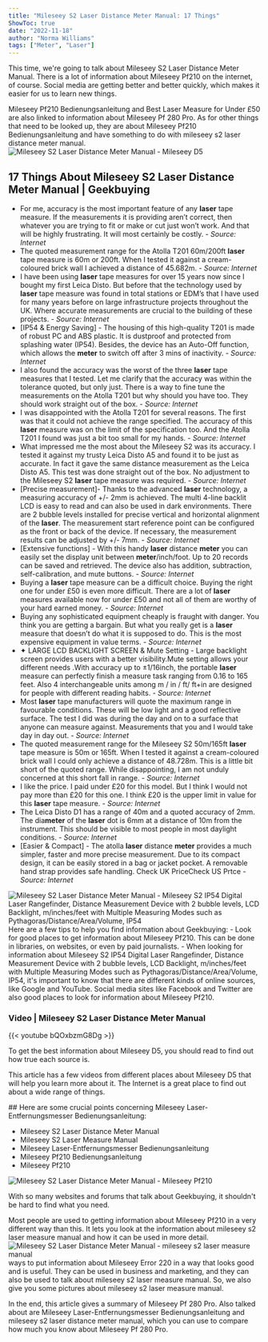 ```yaml
---
title: "Mileseey S2 Laser Distance Meter Manual: 17 Things"
ShowToc: true 
date: "2022-11-18"
author: "Norma Williams" 
tags: ["Meter", "Laser"]
---
```


	
This time, we're going to talk about Mileseey S2 Laser Distance Meter Manual. There is a lot of information about Mileseey Pf210 on the internet, of course. Social media are getting better and better quickly, which makes it easier for us to learn new things.

Mileseey Pf210 Bedienungsanleitung and Best Laser Measure for Under £50 are also linked to information about Mileseey Pf 280 Pro. As for other things that need to be looked up, they are about Mileseey Pf210 Bedienungsanleitung and have something to do with mileseey s2 laser distance meter manual.
<img loading="lazy" src="https://ae01.alicdn.com/kf/HTB1ZVSyPFXXXXadaXXXq6xXFXXX2/Mileseey-laser-distance-meter-Rechargeable-rangefinder.jpg_640x640.jpg" onerror="this.onerror=null;this.src='https://blogger.googleusercontent.com/img/a/AVvXsEhe7F7TRXHtjiKvHb5vS7DmnxvpHiDyoYyYvm1nHB3Qp2_w3BnM6A2eq4v7FYxCC9bfZt3a9vIMtAYEKUiaDQbHMg-ViyGmRIj39MLp0bGFfgfYw1Dc9q_H-T0wiTm3l0Uq42dETrN9eC8aGJ9_IORZsxST1AcLR7np1koOfcc7tnHa4S8Mwz_xD9d0=s16000';" alt="Mileseey S2 Laser Distance Meter Manual - Mileseey D5" >

## 17 Things About Mileseey S2 Laser Distance Meter Manual | Geekbuying
-   For me, accuracy is the most important feature of any **laser** tape measure. If the measurements it is providing aren’t correct, then whatever you are trying to fit or make or cut just won’t work. And that will be highly frustrating. It will most certainly be costly. - <cite>Source: Internet</cite>
-   The quoted measurement range for the Atolla T201 60m/200ft **laser** tape measure is 60m or 200ft. When I tested it against a cream-coloured brick wall I achieved a distance of 45.682m. - <cite>Source: Internet</cite>
-   I have been using **laser** tape measures for over 15 years now since I bought my first Leica Disto. But before that the technology used by **laser** tape measure was found in total stations or EDM’s that I have used for many years before on large infrastructure projects throughout the UK. Where accurate measurements are crucial to the building of these projects. - <cite>Source: Internet</cite>
-   [IP54 & Energy Saving] - The housing of this high-quality T201 is made of robust PC and ABS plastic. It is dustproof and protected from splashing water (IP54). Besides, the device has an Auto-Off function, which allows the **meter** to switch off after 3 mins of inactivity. - <cite>Source: Internet</cite>
-   I also found the accuracy was the worst of the three **laser** tape measures that I tested. Let me clarify that the accuracy was within the tolerance quoted, but only just. There is a way to fine tune the measurements on the Atolla T201 but why should you have too. They should work straight out of the box. - <cite>Source: Internet</cite>
-   I was disappointed with the Atolla T201 for several reasons. The first was that it could not achieve the range specified. The accuracy of this **laser** measure was on the limit of the specification too. And the Atolla T201 I found was just a bit too small for my hands. - <cite>Source: Internet</cite>
-   What impressed me the most about the Mileseey S2 was its accuracy. I tested it against my trusty Leica Disto A5 and found it to be just as accurate. In fact it gave the same distance measurement as the Leica Disto A5. This test was done straight out of the box. No adjustment to the Mileseey S2 **laser** tape measure was required. - <cite>Source: Internet</cite>
-   [Precise measurement]- Thanks to the advanced **laser** technology, a measuring accuracy of +/- 2mm is achieved. The multi 4-line backlit LCD is easy to read and can also be used in dark environments. There are 2 bubble levels installed for precise vertical and horizontal alignment of the **laser**. The measurement start reference point can be configured as the front or back of the device. If necessary, the measurement results can be adjusted by +/- 7mm. - <cite>Source: Internet</cite>
-   [Extensive functions] - With this handy **laser** distance **meter** you can easily set the display unit between **meter**/inch/foot. Up to 20 records can be saved and retrieved. The device also has addition, subtraction, self-calibration, and mute buttons. - <cite>Source: Internet</cite>
-   Buying a **laser** tape measure can be a difficult choice. Buying the right one for under £50 is even more difficult. There are a lot of **laser** measures available now for under £50 and not all of them are worthy of your hard earned money. - <cite>Source: Internet</cite>
-   Buying any sophisticated equipment cheaply is fraught with danger. You think you are getting a bargain. But what you really get is a **laser** measure that doesn’t do what it is supposed to do. This is the most expensive equipment in value terms. - <cite>Source: Internet</cite>
-   ✦ LARGE LCD BACKLIGHT SCREEN & Mute Setting - Large backlight screen provides users with a better visibility.Mute setting allows your different needs .With accuracy up to ±1/16inch, the portable **laser** measure can perfectly finish a measure task ranging from 0.16 to 165 feet. Also 4 interchangeable units among m / in / ft/ ft+in are designed for people with different reading habits. - <cite>Source: Internet</cite>
-   Most **laser** tape manufacturers will quote the maximum range in favourable conditions. These will be low light and a good reflective surface. The test I did was during the day and on to a surface that anyone can measure against. Measurements that you and I would take day in day out. - <cite>Source: Internet</cite>
-   The quoted measurement range for the Mileseey S2 50m/165ft **laser** tape measure is 50m or 165ft. When I tested it against a cream-coloured brick wall I could only achieve a distance of 48.728m. This is a little bit short of the quoted range. While disappointing, I am not unduly concerned at this short fall in range. - <cite>Source: Internet</cite>
-   I like the price. I paid under £20 for this model. But I think I would not pay more than £20 for this one. I think £20 is the upper limit in value for this **laser** tape measure. - <cite>Source: Internet</cite>
-   The Leica Disto D1 has a range of 40m and a quoted accuracy of 2mm. The dia**meter** of the **laser** dot is 6mm at a distance of 10m from the instrument. This should be visible to most people in most daylight conditions. - <cite>Source: Internet</cite>
-   [Easier & Compact] - The atolla **laser** distance **meter** provides a much simpler, faster and more precise measurement. Due to its compact design, it can be easily stored in a bag or jacket pocket. A removable hand strap provides safe handling. Check UK PriceCheck US Prtce - <cite>Source: Internet</cite>


<img loading="lazy" src="https://ae01.alicdn.com/kf/HTB19Bx8XiDxK1RjSsD4q6z1DFXa3/Mileseey-S2-laser-rangefinder-40m-60m-100m-distance-measurer-laser-distance-meter.jpg" onerror="this.onerror=null;this.src='https://blogger.googleusercontent.com/img/a/AVvXsEhe7F7TRXHtjiKvHb5vS7DmnxvpHiDyoYyYvm1nHB3Qp2_w3BnM6A2eq4v7FYxCC9bfZt3a9vIMtAYEKUiaDQbHMg-ViyGmRIj39MLp0bGFfgfYw1Dc9q_H-T0wiTm3l0Uq42dETrN9eC8aGJ9_IORZsxST1AcLR7np1koOfcc7tnHa4S8Mwz_xD9d0=s16000';" alt="Mileseey S2 Laser Distance Meter Manual - Mileseey S2 IP54 Digital Laser Rangefinder, Distance Measurement Device with 2 bubble levels, LCD Backlight, m/inches/feet with Multiple Measuring Modes such as Pythagoras/Distance/Area/Volume, IP54" >
Here are a few tips to help you find information about Geekbuying:
- Look for good places to get information about Mileseey Pf210. This can be done in libraries, on websites, or even by paid journalists.
- When looking for information about Mileseey S2 IP54 Digital Laser Rangefinder, Distance Measurement Device with 2 bubble levels, LCD Backlight, m/inches/feet with Multiple Measuring Modes such as Pythagoras/Distance/Area/Volume, IP54, it's important to know that there are different kinds of online sources, like Google and YouTube. Social media sites like Facebook and Twitter are also good places to look for information about Mileseey Pf210.

### Video | Mileseey S2 Laser Distance Meter Manual
{{< youtube bQOxbzmG8Dg >}} 

To get the best information about Mileseey D5, you should read to find out how true each source is.

This article has a few videos from different places about Mileseey D5 that will help you learn more about it. The Internet is a great place to find out about a wide range of things.
<script async="async" data-cfasync="false" src="//normallydemandedalter.com/fe63df3c5408708b15d8dc3d9b206b31/invoke.js"></script>
<div id="container-fe63df3c5408708b15d8dc3d9b206b31"></div>
## Here are some crucial points concerning Mileseey Laser-Entfernungsmesser Bedienungsanleitung:

- Mileseey S2 Laser Distance Meter Manual
- Mileseey S2 Laser Measure Manual
- Mileseey Laser-Entfernungsmesser Bedienungsanleitung
- Mileseey Pf210 Bedienungsanleitung
- Mileseey Pf210

 <img loading="lazy" src="https://ae01.alicdn.com/kf/HTB1lMI.Xc_vK1Rjy0Foq6xIxVXa9/Mileseey-s7-S2-50M-laser-Rangefinder-binoculars-case-tape-measure-Digital-Laser-Distance-Meter.jpg" onerror="this.onerror=null;this.src='https://blogger.googleusercontent.com/img/a/AVvXsEhe7F7TRXHtjiKvHb5vS7DmnxvpHiDyoYyYvm1nHB3Qp2_w3BnM6A2eq4v7FYxCC9bfZt3a9vIMtAYEKUiaDQbHMg-ViyGmRIj39MLp0bGFfgfYw1Dc9q_H-T0wiTm3l0Uq42dETrN9eC8aGJ9_IORZsxST1AcLR7np1koOfcc7tnHa4S8Mwz_xD9d0=s16000';" alt="Mileseey S2 Laser Distance Meter Manual - Mileseey Pf210" >

With so many websites and forums that talk about Geekbuying, it shouldn't be hard to find what you need.

Most people are used to getting information about Mileseey Pf210 in a very different way than this. It lets you look at the information about mileseey s2 laser measure manual and how it can be used in more detail.
<img loading="lazy" src="https://img.staticbg.com/images/oaupload/banggood/images/F6/6D/eaf588c6-bd78-412d-a637-3969f90340f0.jpg" onerror="this.onerror=null;this.src='https://blogger.googleusercontent.com/img/a/AVvXsEhe7F7TRXHtjiKvHb5vS7DmnxvpHiDyoYyYvm1nHB3Qp2_w3BnM6A2eq4v7FYxCC9bfZt3a9vIMtAYEKUiaDQbHMg-ViyGmRIj39MLp0bGFfgfYw1Dc9q_H-T0wiTm3l0Uq42dETrN9eC8aGJ9_IORZsxST1AcLR7np1koOfcc7tnHa4S8Mwz_xD9d0=s16000';" alt="Mileseey S2 Laser Distance Meter Manual - mileseey s2 laser measure manual" >
ways to put information about Mileseey Error 220 in a way that looks good and is useful. They can be used in business and marketing, and they can also be used to talk about mileseey s2 laser measure manual. So, we also give you some pictures about mileseey s2 laser measure manual.

In the end, this article gives a summary of Mileseey Pf 280 Pro. Also talked about are Mileseey Laser-Entfernungsmesser Bedienungsanleitung and mileseey s2 laser distance meter manual, which you can use to compare how much you know about Mileseey Pf 280 Pro.
	
	

